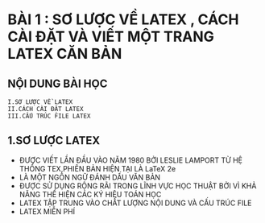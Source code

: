 # BÀI 1 : SƠ LƯỢC VỀ LATEX , CÁCH CÀI ĐẶT VÀ VIẾT MỘT TRANG LATEX CĂN BẢN
## NỘI DUNG BÀI HỌC
    I.SƠ LƯỢC VỀ LATEX
    II.CÁCH CÀI ĐẶT LATEX
    III.CẤU TRÚC FILE LATEX
## 1.SƠ LƯỢC LATEX
   -  ĐƯỢC VIẾT LẦN ĐẦU  VÀO NĂM 1980 BỞI LESLIE LAMPORT TỪ HỆ THỐNG TEX,PHIÊN BẢN HIỆN TẠI LÀ LaTeX 2e
   -  LÀ MỘT NGÔN NGỮ ĐÁNH DẤU VĂN BẢN 
   -  ĐƯỢC SỬ DỤNG RỘNG RÃI TRONG LĨNH VỰC HỌC THUẬT BỞI VÌ KHẢ NĂNG THỂ HIỆN CÁC KÝ HIỆU TOÁN HỌC
   -  LATEX TẬP TRUNG VÀO CHẤT LƯỢNG NỘI DUNG VÀ CẤU TRÚC FILE
   -  LATEX MIỄN PHÍ

